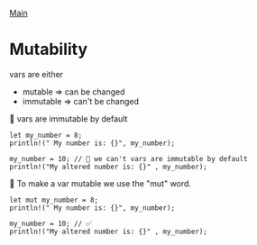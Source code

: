 [Main](./index.md)

# Mutability

vars are either

- mutable => can be changed
- immutable => can't be changed

🚀 vars are immutable by default

```
let my_number = 8;
println!(" My number is: {}", my_number);

my_number = 10; // 🛑 we can't vars are immutable by default
println!("My altered number is: {}" , my_number);
```

🚀 To make a var mutable we use the "mut" word.

```
let mut my_number = 8;
println!(" My number is: {}", my_number);

my_number = 10; // ✅
println!("My altered number is: {}" , my_number);
```
